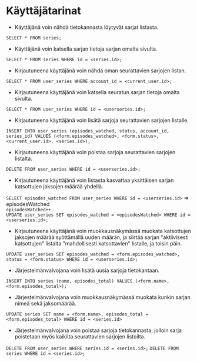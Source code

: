 # Käyttäjätarinat

* Käyttäjänä voin nähdä tietokannasta löytyvät sarjat listasta.

`SELECT * FROM series;`


* Käyttäjänä voin katsella sarjan tietoja sarjan omalta sivulta.

`SELECT * FROM series WHERE id = <series.id>;`

* Kirjautuneena käyttäjänä voin nähdä oman seurattavien sarjojen listan.

`SELECT * FROM user_series WHERE account_id = <current_user.id>;`

* Kirjautuneena käyttäjänä voin katsella seuratun sarjan tietoja omalta sivulta.

`SELECT * FROM user_series WHERE id = <userseries.id>;`

* Kirjautuneena käyttäjänä voin lisätä sarjoja seurattavien sarjojen listalle.

`INSERT INTO user_series (episodes_watched, status, account_id, series_id) VALUES (<form.episodes_watched>, <form.status>, <current_user.id>, <series.id>);`

* Kirjautuneena käyttäjänä voin poistaa sarjoja seurattavien sarjojen listalta.

`DELETE FROM user_series WHERE id = <userseries.id>;`

* Kirjautuneena käyttäjänä voin listasta kasvattaa yksittäisen sarjan katsottujen jaksojen määrää yhdellä.

`SELECT episodes_watched FROM user_series WHERE id = <userseries.id>` => episodesWatched<br>
`episodesWatched++`<br>
`UPDATE user_series SET episodes_watched = <episodesWatched> WHERE id = <userseries.id>;`

* Kirjautuneena käyttäjänä voin muokkausnäkymässä muokata katsottujen jaksojen määrää syöttämällä uuden määrän, ja siirtää sarjan "aktiivisesti katsottujen" listalta "mahdollisesti katsottavien" listalle, ja toisin päin.

`UPDATE user_series SET episodes_watched = <form.episodes_watched>, status = <form.status> WHERE id = <userseries.id>;`

* Järjestelmänvalvojana voin lisätä uusia sarjoja tietokantaan.

`INSERT INTO series (name, episodes_total) VALUES (<form.name>, <form.episodes_total>);`

* Järjestelmänvalvojana voin muokkausnäkymässä muokata kunkin sarjan nimeä sekä jaksomäärää.

`UPDATE series SET name = <form.name>, episodes_total = <form.episodes_total> WHERE id = <series.id>`

* Järjestelmänvalvojana voin poistaa sarjoja tietokannasta, jolloin sarja poistetaan myös kaikilta seurattavien sarjojen listoilta.

`DELETE FROM user_series WHERE series.id = <series.id>;`
`DELETE FROM series WHERE id = <series.id>;`
